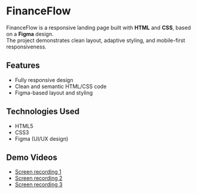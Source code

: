 # FinanceFlow

FinanceFlow is a responsive landing page built with **HTML** and **CSS**, based on a **Figma** design.  
The project demonstrates clean layout, adaptive styling, and mobile-first responsiveness.

## Features

- Fully responsive design
- Clean and semantic HTML/CSS code
- Figma-based layout and styling

## Technologies Used

- HTML5  
- CSS3  
- Figma (UI/UX design)

## Demo Videos

- [Screen recording 1](https://github.com/user-attachments/assets/54744ca7-48a1-4416-93b2-8826fbcecad3)
- [Screen recording 2](https://github.com/user-attachments/assets/5aba51b7-013a-4071-833a-a489fdb98819)
- [Screen recording 3](https://github.com/user-attachments/assets/7ad049de-c876-4bb9-9bbf-6182f68da21a)

